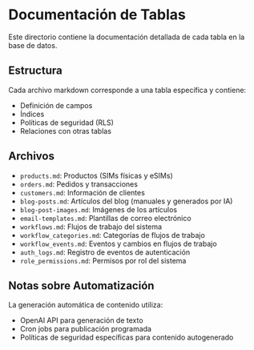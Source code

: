 # Documentación de Tablas

Este directorio contiene la documentación detallada de cada tabla en la base de datos.

## Estructura

Cada archivo markdown corresponde a una tabla específica y contiene:
- Definición de campos
- Índices
- Políticas de seguridad (RLS)
- Relaciones con otras tablas

## Archivos

- `products.md`: Productos (SIMs físicas y eSIMs)
- `orders.md`: Pedidos y transacciones
- `customers.md`: Información de clientes
- `blog-posts.md`: Artículos del blog (manuales y generados por IA)
- `blog-post-images.md`: Imágenes de los artículos
- `email-templates.md`: Plantillas de correo electrónico
- `workflows.md`: Flujos de trabajo del sistema
- `workflow_categories.md`: Categorías de flujos de trabajo
- `workflow_events.md`: Eventos y cambios en flujos de trabajo
- `auth_logs.md`: Registro de eventos de autenticación
- `role_permissions.md`: Permisos por rol del sistema

## Notas sobre Automatización

La generación automática de contenido utiliza:
- OpenAI API para generación de texto
- Cron jobs para publicación programada
- Políticas de seguridad específicas para contenido autogenerado